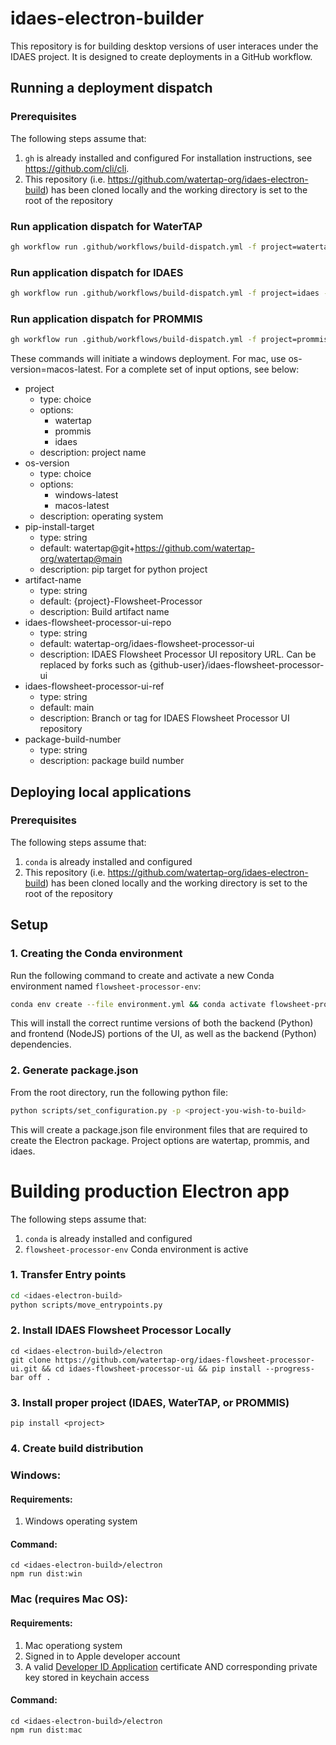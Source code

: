 # idaes-electron-builder

This repository is for building desktop versions of user interaces under the IDAES project. It is designed to create deployments in a GitHub workflow.

## Running a deployment dispatch

### Prerequisites

The following steps assume that:

1. `gh` is already installed and configured For installation instructions, see https://github.com/cli/cli.
2. This repository (i.e. https://github.com/watertap-org/idaes-electron-build) has been cloned locally and the working directory is set to the root of the repository

### Run application dispatch for WaterTAP

```sh
gh workflow run .github/workflows/build-dispatch.yml -f project=watertap -f os-version=windows-latest
```

### Run application dispatch for IDAES

```sh
gh workflow run .github/workflows/build-dispatch.yml -f project=idaes -f os-version=windows-latest
```

### Run application dispatch for PROMMIS

```sh
gh workflow run .github/workflows/build-dispatch.yml -f project=prommis -f os-version=windows-latest
```

These commands will initiate a windows deployment. For mac, use os-version=macos-latest. For a complete set of input options, see below:
- project
  - type: choice
  - options:
    - watertap
    - prommis
    - idaes
  - description: project name
- os-version
  - type: choice
  - options:
    - windows-latest
    - macos-latest
  - description: operating system
- pip-install-target
  - type: string
  - default: watertap@git+https://github.com/watertap-org/watertap@main
  - description: pip target for python project
- artifact-name
  - type: string
  - default: {project}-Flowsheet-Processor
  - description: Build artifact name
- idaes-flowsheet-processor-ui-repo
  - type: string
  - default: watertap-org/idaes-flowsheet-processor-ui
  - description: IDAES Flowsheet Processor UI repository URL. Can be replaced by forks such as {github-user}/idaes-flowsheet-processor-ui
- idaes-flowsheet-processor-ui-ref
  - type: string
  - default: main
  - description: Branch or tag for IDAES Flowsheet Processor UI repository
- package-build-number
  - type: string
  - description: package build number

## Deploying local applications

### Prerequisites

The following steps assume that:

1. `conda` is already installed and configured
2. This repository (i.e. https://github.com/watertap-org/idaes-electron-build) has been cloned locally and the working directory is set to the root of the repository

## Setup

### 1. Creating the Conda environment

Run the following command to create and activate a new Conda environment named `flowsheet-processor-env`:

```sh
conda env create --file environment.yml && conda activate flowsheet-processor-env
```

This will install the correct runtime versions of both the backend (Python) and frontend (NodeJS) portions of the UI, as well as the backend (Python) dependencies.

### 2. Generate package.json

From the root directory, run the following python file:

```sh
python scripts/set_configuration.py -p <project-you-wish-to-build>
```

This will create a package.json file environment files that are required to create the Electron package. Project options are watertap, prommis, and idaes.

# Building production Electron app

The following steps assume that:

1. `conda` is already installed and configured
2. `flowsheet-processor-env` Conda environment is active

### 1. Transfer Entry points

```sh
cd <idaes-electron-build>
python scripts/move_entrypoints.py
```

### 2. Install IDAES Flowsheet Processor Locally

```console
cd <idaes-electron-build>/electron
git clone https://github.com/watertap-org/idaes-flowsheet-processor-ui.git && cd idaes-flowsheet-processor-ui && pip install --progress-bar off .
```

### 3. Install proper project (IDAES, WaterTAP, or PROMMIS)

```console
pip install <project>
```

### 4. Create build distribution

### Windows:
#### Requirements: 
1) Windows operating system

#### Command:
```console
cd <idaes-electron-build>/electron
npm run dist:win
```

### Mac (requires Mac OS):
#### Requirements: 
1) Mac operationg system
2) Signed in to Apple developer account
3) A valid <u>Developer ID Application</u> certificate AND corresponding private key stored in keychain access

#### Command:

```console
cd <idaes-electron-build>/electron
npm run dist:mac
```